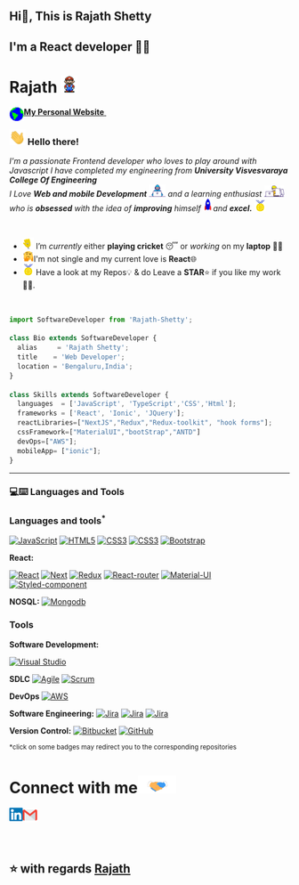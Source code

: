## Hi🙏, This is Rajath Shetty
## I'm a React developer  👨‍💻
# Rajath&nbsp;<img src="https://github.com/SatYu26/SatYu26/blob/master/Assets/Mario_Hello_Big.gif" width="30px">

  <a href="https://rajathshetty.netlify.app/">
    <img align="left" alt="Rajath Shetty | Twitter" width="26px" src="https://github.com/SatYu26/SatYu26/raw/master/Assets/Earth.gif" />
    <b>My Personal Website</b>
</a>
&nbsp;
</br>
<!-- 
    &nbsp; [![HitCount](http://hits.dwyl.com/SatYu26/SatYu26.svg)](http://hits.dwyl.com/SatYu26/SatYu26) 
-->

### <img src="https://github.com/SatYu26/SatYu26/blob/master/Assets/Hi.gif" width="29px"> Hello there!&nbsp;


<p>
  <em>
    I'm a passionate Frontend developer who loves to play around with Javascript
    I have completed my engineering from  <b>University Visvesvaraya College Of Engineering</b> <br>
    I Love <b>Web and mobile Development</b> <img src="https://github.com/SatYu26/SatYu26/blob/master/Assets/Developer.gif" width="30px"> and a learning       enthusiast&nbsp;<img src="https://github.com/SatYu26/SatYu26/blob/master/Assets/Designer.gif" width="36px">  who is <b>obsessed</b> 
    with the idea of <b>improving</b> himself <img src="https://github.com/SatYu26/SatYu26/blob/master/Assets/Rocket.gif" width="18px">and 
    <b>excel.</b> <img src="https://github.com/SatYu26/SatYu26/blob/master/Assets/Medal.gif" width="20px"> <br>
  </em>  
</p>

<br>

- <img alt="GIF" src="https://github.com/SatYu26/SatYu26/blob/master/Assets/wave.gif" width="20vw" /> I’m *currently* either **playing cricket** 😴 or *working* on my **laptop** 👨‍💻
- <img alt="GIF" src="https://github.com/SatYu26/SatYu26/blob/master/Assets/hmm.gif" width="20vw" />I'm not single and my current love is **React**🌐
- <img alt="GIF" src="https://github.com/SatYu26/SatYu26/blob/master/Assets/Medal.gif" width="20vw" /> Have a look at my Repos💡 & do Leave a **STAR**⭐️ if you like my work👨‍💻.
<br>

```js
import SoftwareDeveloper from 'Rajath-Shetty';

class Bio extends SoftwareDeveloper {
  alias     = 'Rajath Shetty';
  title    = 'Web Developer';
  location = 'Bengaluru,India';
}

class Skills extends SoftwareDeveloper {
  languages  = ['JavaScript', 'TypeScript','CSS','Html'];
  frameworks = ['React', 'Ionic', 'JQuery'];
  reactLibraries=["NextJS","Redux","Redux-toolkit", "hook forms"];
  cssFramework=["MaterialUI","bootStrap","ANTD"]
  devOps=["AWS"];
  mobileApp= ["ionic"];
}
```

---
### 💻:keyboard: Languages and Tools 

### Languages and tools<sup>*</sup>

  [![JavaScript](https://img.shields.io/badge/-JavaScript-black?style=flat&logo=javascript&link=https://github.com/rajathshetty00)](https://github.com/rajathshetty00)
  [![HTML5](https://img.shields.io/badge/-HTML5-E34F26?style=flat&logo=html5&logoColor=white&link=https://github.com/rajathshetty00)](https://github.com/rajathshetty00) 
  [![CSS3](https://img.shields.io/badge/-CSS3-1572B6?style=flat&logo=css3&link=https://github.com/rajathshetty00)](https://github.com/rajathshetty00)
  [![CSS3](https://img.shields.io/badge/-SASS-2A3E59?style=flat&logo=sass&logoColor=white&link=https://github.com/rajathshetty00)](https://github.com/rajathshetty00) 
  [![Bootstrap](https://img.shields.io/badge/-Bootstrap-purple?style=flat&logo=bootstrap&link=https://github.com/rajathshetty00)](https://github.com/rajathshetty00) 
  
  **React:**
  
[![React](https://img.shields.io/badge/React-20232A?style=for-the-badge&logo=react&logoColor=61DAFB)](https://github.com/rajathshetty00)
[![Next](https://img.shields.io/badge/Next-000000?style=for-the-badge&logo=next&logoColor=white)](https://github.com/rajathshetty00)
   [![Redux](https://camo.githubusercontent.com/6908bc5919e46cd787b8e5117f092f5ed37da82e8bd602e6339060ea0fff722c/68747470733a2f2f696d672e736869656c64732e696f2f62616467652f52656475782d3539334438383f7374796c653d666f722d7468652d6261646765266c6f676f3d7265647578266c6f676f436f6c6f723d7768697465)](https://github.com/rajathshetty00)
   [![React-router](https://camo.githubusercontent.com/4f9d20f3a284d2f6634282f61f82a62e99ee9906537dc9859decfdc9efbb51ec/68747470733a2f2f696d672e736869656c64732e696f2f62616467652f52656163745f526f757465722d4341343234353f7374796c653d666f722d7468652d6261646765266c6f676f3d72656163742d726f75746572266c6f676f436f6c6f723d7768697465)](https://github.com/rajathshetty00)
   [![Material-UI]( https://img.shields.io/badge/Material--UI-0081CB?style=for-the-badge&logo=material-ui&logoColor=white)](https://github.com/rajathshetty00)
  [![Styled-component]( https://img.shields.io/badge/styled--components-DB7093?style=for-the-badge&logo=styled-components&logoColor=white)](https://github.com/rajathshetty00)
   
   
  **NOSQL:**
  [![Mongodb](https://img.shields.io/badge/MongoDB-4EA94B?style=for-the-badge&logo=mongodb&logoColor=white)](https://github.com/narendram224)
  

### Tools

**Software Development:**

[![Visual Studio](https://img.shields.io/badge/-007ACC?style=flat&logo=Visual-Studio-Code&logoColor=white&link=https://github.com/Quananhle "Visual Studio")](https://github.com/rajathshetty00)






**SDLC**
[![Agile](https://img.shields.io/badge/Agile-blue?style=flat&logo=Agile&logoColor=white&link=https://github.com/Quananhle "Agile")](https://github.com/rajathshetty00) [![Scrum](https://img.shields.io/badge/Scrum-green?style=flat&logo=Scrum&logoColor=white&link=https://github.com/Quananhle "Scrum")](https://github.com/rajathshetty00) 

**DevOps**
[![AWS](https://img.shields.io/badge/Amazon_AWS-232F3E?style=for-the-badge&logo=amazon-aws&logoColor=white)](https://github.com/rajathshetty00) 


**Software Engineering:**
[![Jira](https://img.shields.io/badge/-Jira-0052CC?style=flat&logo=jira&logoColor=white&link=https://github.com/rajathshetty00)](https://github.com/rajathshetty00)
[![Jira](https://img.shields.io/badge/-Confluence-0052CC?style=flat&logo=confluence&logoColor=white&link=https://github.com/rajathshetty00)](https://github.com/rajathshetty00)
[![Jira](https://img.shields.io/badge/-Asana-orange?style=flat&logo=asana&logoColor=white&link=https://github.com/rajathshetty00)](https://github.com/rajathshetty00)


**Version Control:**
[![Bitbucket](https://img.shields.io/badge/-Bitbucket-blue?style=flat&logo=bitbucket&link=https://github.com/Quananhle)](https://github.com/rajathshetty00)
[![GitHub](https://img.shields.io/badge/-GitHub-181717?style=flat&logo=github&link=https://github.com/Quananhle)](https://github.com/rajathshetty00)

<sup>*click on some badges may redirect you to the corresponding repositories</sup>

# Connect with me<img src="https://github.com/SatYu26/SatYu26/blob/master/Assets/Handshake.gif" height="32px">

  <a href="https://www.linkedin.com/in/rajathshetty00/">
    <img align="left" alt="Rajath Shetty" | Linkedin" width="24px" src="https://github.com/SatYu26/SatYu26/blob/master/Assets/Linkedin.svg" />
  </a> &nbsp;&nbsp;
  <a href="mailto:rajathshetty00@gmail.com">
    <img align="left" alt="Rajath Shetty  | Gmail" width="26px" src="https://github.com/SatYu26/SatYu26/blob/master/Assets/Gmail.svg" />
  </a>


<br><br>



## ⭐️ with regards [Rajath](https://github.com/rajathshetty00)
